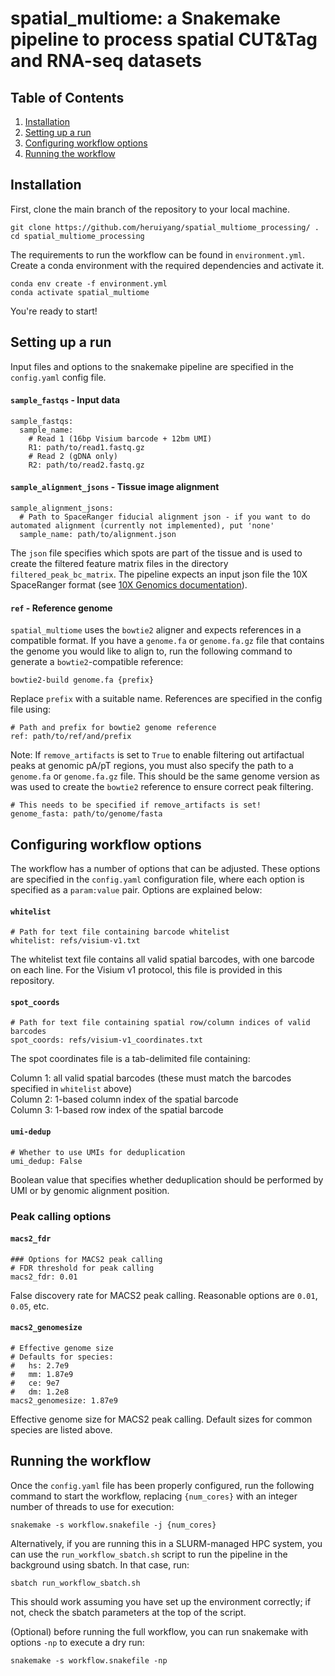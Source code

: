 # spatial_multiome: a Snakemake pipeline to process spatial CUT&Tag and RNA-seq datasets

## Table of Contents

1. [Installation](#installation)
2. [Setting up a run](#setting-up-a-run)
3. [Configuring workflow options](#configuring-workflow-options)
4. [Running the workflow](#running-the-workflow)

## Installation

First, clone the main branch of the repository to your local machine.

```
git clone https://github.com/heruiyang/spatial_multiome_processing/ .
cd spatial_multiome_processing
```

The requirements to run the workflow can be found in `environment.yml`. Create a conda environment with the required dependencies and activate it.

```
conda env create -f environment.yml
conda activate spatial_multiome
```

You're ready to start!

## Setting up a run

Input files and options to the snakemake pipeline are specified in the `config.yaml` config file.

#### `sample_fastqs` - Input data

```
sample_fastqs:
  sample_name:
    # Read 1 (16bp Visium barcode + 12bm UMI)
    R1: path/to/read1.fastq.gz
    # Read 2 (gDNA only)
    R2: path/to/read2.fastq.gz
```

#### `sample_alignment_jsons` - Tissue image alignment

```
sample_alignment_jsons:
  # Path to SpaceRanger fiducial alignment json - if you want to do automated alignment (currently not implemented), put 'none' 
  sample_name: path/to/alignment.json
```

The `json` file specifies which spots are part of the tissue and is used to create the filtered feature matrix files in the directory `filtered_peak_bc_matrix`. The pipeline expects an input json file the 10X SpaceRanger format (see [10X Genomics documentation](https://www.10xgenomics.com/support/software/space-ranger/analysis/inputs/image-fiducial-alignment)). 

#### `ref` - Reference genome

`spatial_multiome` uses the `bowtie2` aligner and expects references in a compatible format. If you have a `genome.fa` or `genome.fa.gz` file that contains the genome you would like to align to, run the following command to generate a `bowtie2`-compatible reference:

```
bowtie2-build genome.fa {prefix}
```

Replace `prefix` with a suitable name. References are specified in the config file using:

```
# Path and prefix for bowtie2 genome reference
ref: path/to/ref/and/prefix
```

Note: If `remove_artifacts` is set to `True` to enable filtering out artifactual peaks at genomic pA/pT regions, you must also specify the path to a `genome.fa` or `genome.fa.gz` file. This should be the same genome version as was used to create the `bowtie2` reference to ensure correct peak filtering.

```
# This needs to be specified if remove_artifacts is set!
genome_fasta: path/to/genome/fasta
```

## Configuring workflow options

The workflow has a number of options that can be adjusted. These options are specified in the `config.yaml` configuration file, where each option is specified as a `param:value` pair. Options are explained below:

#### `whitelist`

```
# Path for text file containing barcode whitelist
whitelist: refs/visium-v1.txt
```

The whitelist text file contains all valid spatial barcodes, with one barcode on each line. For the Visium v1 protocol, this file is provided in this repository.

#### `spot_coords`

```
# Path for text file containing spatial row/column indices of valid barcodes
spot_coords: refs/visium-v1_coordinates.txt
```

The spot coordinates file is a tab-delimited file containing:

Column 1: all valid spatial barcodes (these must match the barcodes specified in `whitelist` above) \
Column 2: 1-based column index of the spatial barcode  \
Column 3: 1-based row index of the spatial barcode 

#### `umi-dedup`

```
# Whether to use UMIs for deduplication
umi_dedup: False
```

Boolean value that specifies whether deduplication should be performed by UMI or by genomic alignment position.

### Peak calling options

#### `macs2_fdr`

```
### Options for MACS2 peak calling
# FDR threshold for peak calling
macs2_fdr: 0.01
```

False discovery rate for MACS2 peak calling. Reasonable options are `0.01`, `0.05`, etc.

#### `macs2_genomesize`

```
# Effective genome size
# Defaults for species:
#   hs: 2.7e9
#   mm: 1.87e9
#   ce: 9e7
#   dm: 1.2e8
macs2_genomesize: 1.87e9
```

Effective genome size for MACS2 peak calling. Default sizes for common species are listed above.

## Running the workflow

Once the `config.yaml` file has been properly configured, run the following command to start the workflow, replacing `{num_cores}` with an integer number of threads to use for execution:

```
snakemake -s workflow.snakefile -j {num_cores}
```

Alternatively, if you are running this in a SLURM-managed HPC system, you can use the `run_workflow_sbatch.sh` script to run the pipeline in the background using sbatch. In that case, run:

```
sbatch run_workflow_sbatch.sh
```

This should work assuming you have set up the environment correctly; if not, check the sbatch parameters at the top of the script.

(Optional) before running the full workflow, you can run snakemake with options `-np` to execute a dry run:

```
snakemake -s workflow.snakefile -np
```


